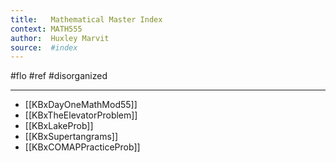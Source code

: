 ```yaml
---
title:   Mathematical Master Index
context: MATH555
author:  Huxley Marvit
source:  #index
---
```


#flo #ref #disorganized 

---

- [[KBxDayOneMathMod55]]
- [[KBxTheElevatorProblem]]
- [[KBxLakeProb]]
- [[KBxSupertangrams]]
- [[KBxCOMAPPracticeProb]]